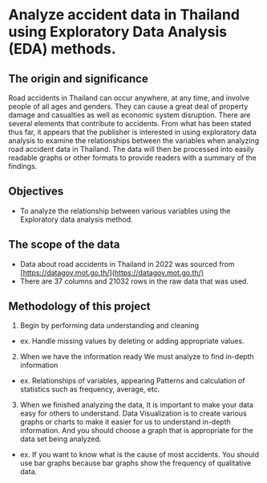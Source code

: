 # Analyze accident data in Thailand using Exploratory Data Analysis (EDA) methods.
## The origin and significance
Road accidents in Thailand can occur anywhere, at any time, and involve people of all ages and genders. They can cause a great deal of property damage and casualties as well as economic system disruption. There are several elements that contribute to accidents. From what has been stated thus far, it appears that the publisher is interested in using exploratory data analysis to examine the relationships between the variables when analyzing road accident data in Thailand. The data will then be processed into easily readable graphs or other formats to provide readers with a summary of the findings.
## Objectives
- To analyze the relationship between various variables using the Exploratory data analysis method.
## The scope of the data
- Data about road accidents in Thailand in 2022 was sourced from [https://datagov.mot.go.th/](https://datagov.mot.go.th/)
- There are 37 columns and 21032 rows in the raw data that was used.
## Methodology of this project
1. Begin by performing data understanding and cleaning
  - ex. Handle missing values ​​by deleting or adding appropriate values.
2. When we have the information ready We must analyze to find in-depth information
  - ex. Relationships of variables, appearing Patterns and calculation of statistics such as frequency, average, etc.
3. When we finished analyzing the data, It is important to make your data easy for others to understand. Data Visualization is to create various graphs or charts to make it easier for us to understand in-depth information. And you should choose a graph that is appropriate for the data set being analyzed.
  - ex. If you want to know what is the cause of most accidents. You should use bar graphs because bar graphs show the frequency of qualitative data.
